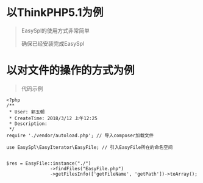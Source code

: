 # 以ThinkPHP5.1为例

> EasySpl的使用方式非常简单
>
> 确保已经安装完成EasySpl

# 以对文件的操作的方式为例

> 代码示例

```
<?php
/**
 * User: 郭玉朝
 * CreateTime: 2018/3/12 上午12:25
 * Description:
 */
require './vendor/autoload.php'; // 导入composer加载文件

use EasySpl\EasyIterator\EasyFile; // 引入EasyFile所在的命名空间


$res = EasyFile::instance("./")
                ->findFiles("EasyFile.php")
                ->getFilesInfo(['getFileName', 'getPath'])->toArray();
```



